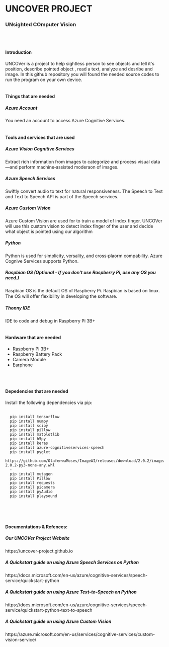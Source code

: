 
<h1>UNCOVER PROJECT</h1>
<h3>UNsighted COmputer Vision</h3>
<br/>
<br/>
<h4><strong>Introduction</strong></h4>

UNCOVer is a project to help sightless person to see objects and tell it's position, describe pointed object , read a text, analyze and desribe and image. In this github repository you will found the needed source codes to run the program on your own device.
<br> <br>


<h4><strong>Things that are needed</strong></h4>
  <h5>Azure Account</h5>
  You need an account to access Azure Cognitive Services.
<br><br>

<h4><strong>Tools  and services that are used</strong></h4>
  <h5>Azure Vision Cognitive Services</h5>
  Extract rich information from images to categorize and process visual data—and perform machine‑assisted moderaon of images.

  <h5>Azure Speech Services</h5>
  Swiftly convert audio to text for natural responsiveness. The Speech to Text and Text to Speech API is part of the Speech services.

  <h5>Azure Custom Vision</h5>
  Azure Custom Vision are used for to train a model of index finger. UNCOVer will use this custom vision to detect index finger of the user and decide what object is pointed using our algorithm

  <h5>Python</h5>
  Python is used for simplicity, versality, and cross‑plaorm compability. Azure Cognive Services supports Python.

  <h5>Raspbian OS (Optional - If you don't use Raspberry Pi, use any OS you need.)</h5>
  Raspbian OS is the default OS of Raspberry Pi. Raspbian is based on linux. The OS will oﬀer ﬂexibility in developing the software.

  <h5>Thonny IDE</h5>
  IDE to code and debug in Raspberry Pi 3B+
<br> <br>

<h4><strong> Hardware that are needed</strong></h4>
<ul> 
	<li> Raspberry Pi 3B+ </li>
  	<li> Raspberry Battery Pack </li>
	<li> Camera Module </li>
  	<li> Earphone </li>
</ul>

<br> <br>

<h4><strong> Depedencies that are needed</strong></h4>
Install the following dependencies via pip:
  <br/>
<pre>
  <code>
  pip install tensorflow
  pip install numpy
  pip install scipy
  pip install pillow
  pip install matplotlib
  pip install h5py
  pip install keras
  pip install azure-cognitiveservices-speech
  pip install pyglet
  https://github.com/OlafenwaMoses/ImageAI/releases/download/2.0.2/imageai-2.0.2-py3-none-any.whl
  -
  pip install mutagen
  pip install Pillow
  pip install requests
  pip install picamera
  pip install pyAudio
  pip install playsound
  </code>
</pre>
<br><br>

<h4><strong>  Documentations & Refences: </strong></h4>
  <h5>Our UNCOVer Project Website </h5>
	https://uncover-project.github.io
  <br/>
  <h5>A Quickstart guide on using Azure Speech Services on Python</h5>
  https://docs.microsoft.com/en-us/azure/cognitive-services/speech-service/quickstart-python
  <br/>
  <h5>A Quickstart guide on using Azure Text-to-Speech on Python</h5>
  https://docs.microsoft.com/en-us/azure/cognitive-services/speech-service/quickstart-python-text-to-speech
  <br/>
  <h5>A Quickstart guide on using Azure Custom Vision</h5>
  https://azure.microsoft.com/en-us/services/cognitive-services/custom-vision-service/
  <br/>



